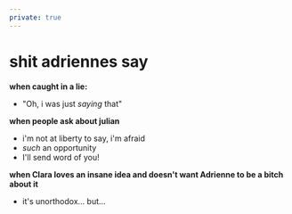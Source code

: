 ```yaml
---
private: true
---
```


# shit adriennes say

**when caught in a lie:**
- "Oh, i was just *saying* that"

**when people ask about julian**
- i'm not at liberty to say, i'm afraid
- *such* an opportunity
- I'll send word of you!

**when Clara loves an insane idea and doesn't want Adrienne to be a bitch about it**
- it's unorthodox... but...


